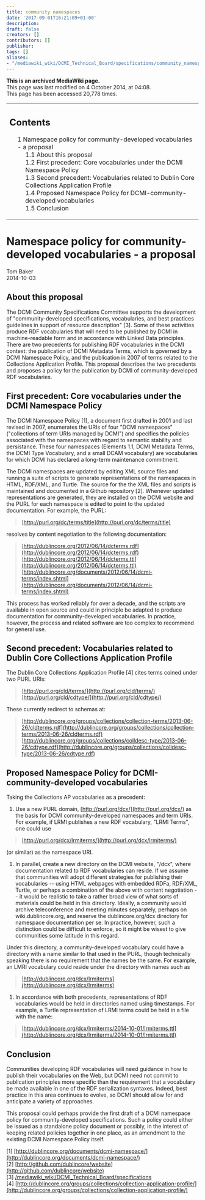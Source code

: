 ```yaml
---
title: community namespaces
date: '2017-09-01T16:21:09+01:00'
description: 
draft: false
creators: []
contributors: []
publisher: 
tags: []
aliases:
- "/mediawiki_wiki/DCMI_Technical_Board/specifications/community_namespaces.html"
---
```


 **This is an archived MediaWiki page.**  
This page was last modified on 4 October 2014, at 04:08.  
This page has been accessed 20,778 times.

<table id="toc" class="toc">
  <tr>
    <td>
      <div id="toctitle">
        <h2>Contents</h2>
      </div>
      <ul>
        <li class="toclevel-1 tocsection-1">
          <a href="#Namespace_policy_for_community-developed_vocabularies_-_a_proposal"><span class="tocnumber">1</span> <span class="toctext">Namespace policy for community-developed vocabularies - a proposal</span></a>
          <ul>
            <li class="toclevel-2 tocsection-2"><a href="#About_this_proposal"><span class="tocnumber">1.1</span> <span class="toctext">About this proposal</span></a></li>
            <li class="toclevel-2 tocsection-3"><a href="#First_precedent:_Core_vocabularies_under_the_DCMI_Namespace_Policy"><span class="tocnumber">1.2</span> <span class="toctext">First precedent: Core vocabularies under the DCMI Namespace Policy</span></a></li>
            <li class="toclevel-2 tocsection-4"><a href="#Second_precedent:_Vocabularies_related_to_Dublin_Core_Collections_Application_Profile"><span class="tocnumber">1.3</span> <span class="toctext">Second precedent: Vocabularies related to Dublin Core Collections Application Profile</span></a></li>
            <li class="toclevel-2 tocsection-5"><a href="#Proposed_Namespace_Policy_for_DCMI-community-developed_vocabularies"><span class="tocnumber">1.4</span> <span class="toctext">Proposed Namespace Policy for DCMI-community-developed vocabularies</span></a></li>
            <li class="toclevel-2 tocsection-6"><a href="#Conclusion"><span class="tocnumber">1.5</span> <span class="toctext">Conclusion</span></a></li>
          </ul>
        </li>
      </ul>
    </td>
  </tr>
</table>

# Namespace policy for community-developed vocabularies - a proposal 

Tom Baker  
2014-10-03

## About this proposal 

The DCMI Community Specifications Committee supports the development of "community-developed specifications, vocabularies, and best practices guidelines in support of resource description" [3]. Some of these activities produce RDF vocabularies that will need to be published by DCMI in machine-readable form and in accordance with Linked Data principles. There are two precedents for publishing RDF vocabularies in the DCMI context: the publication of DCMI Metadata Terms, which is governed by a DCMI Namespace Policy, and the publication in 2007 of terms related to the Collections Application Profile. This proposal describes the two precedents and proposes a policy for the publication by DCMI of community-developed RDF vocabularies.

## First precedent: Core vocabularies under the DCMI Namespace Policy 

The DCMI Namespace Policy [1], a document first drafted in 2001 and last revised in 2007, enumerates the URIs of four "DCMI namespaces" ("collections of term URIs managed by DCMI") and specifies the policies associated with the namespaces with regard to semantic stability and persistance. These four namespaces (Elements 1.1, DCMI Metadata Terms, the DCMI Type Vocabulary, and a small DCAM vocabulary) are vocabularies for which DCMI has declared a long-term maintenance commitment.

The DCMI namespaces are updated by editing XML source files and running a suite of scripts to generate representations of the namespaces in HTML, RDF/XML, and Turtle. The source for the the XML files and scripts is maintained and documented in a Github repository [2]. Whenever updated representations are generated, they are installed on the DCMI website and the PURL for each namespace is edited to point to the updated documentation. For example, the PURL:

> [http://purl.org/dc/terms/title](http://purl.org/dc/terms/title)

resolves by content negotiation to the following documentation:

> [http://dublincore.org/2012/06/14/dcterms.rdf](http://dublincore.org/2012/06/14/dcterms.rdf) [http://dublincore.org/2012/06/14/dcterms.ttl](http://dublincore.org/2012/06/14/dcterms.ttl) [http://dublincore.org/documents/2012/06/14/dcmi-terms/index.shtml](http://dublincore.org/documents/2012/06/14/dcmi-terms/index.shtml)

This process has worked reliably for over a decade, and the scripts are available in open source and could in principle be adapted to produce documentation for community-developed vocabularies. In practice, however, the process and related software are too complex to recommend for general use.

## Second precedent: Vocabularies related to Dublin Core Collections Application Profile 

The Dublin Core Collections Application Profile [4] cites terms coined under two PURL URIs:

> [http://purl.org/cld/terms/](http://purl.org/cld/terms/) [http://purl.org/cld/cdtype/](http://purl.org/cld/cdtype/)

These currently redirect to schemas at:

> [http://dublincore.org/groups/collections/collection-terms/2013-06-26/cldterms.rdf](http://dublincore.org/groups/collections/collection-terms/2013-06-26/cldterms.rdf) [http://dublincore.org/groups/collections/colldesc-type/2013-06-26/cdtype.rdf](http://dublincore.org/groups/collections/colldesc-type/2013-06-26/cdtype.rdf)
## Proposed Namespace Policy for DCMI-community-developed vocabularies 

Taking the Collections AP vocabularies as a precedent:

1. Use a new PURL domain, [http://purl.org/dcx/](http://purl.org/dcx/) as the basis for DCMI community-developed namespaces and term URIs. For example, if LRMI publishes a new RDF vocabulary, "LRMI Terms", one could use
> [http://purl.org/dcx/lrmiterms/](http://purl.org/dcx/lrmiterms/)

(or similar) as the namespace URI.

1. In parallel, create a new directory on the DCMI website, "/dcx", where documentation related to RDF vocabularies can reside. If we assume that communities will adopt different strategies for publishing their vocabularies -- using HTML webpages with embedded RDFa, RDF/XML, Turtle, or perhaps a combination of the above with content negotiation -- it would be realistic to take a rather broad view of what sorts of materials could be held in this directory. Ideally, a community would archive teleconference and meeting minutes separately, perhaps on wiki.dublincore.org, and reserve the dublincore.org/dcx directory for namespace documentation per se. In practice, however, such a distinction could be difficult to enforce, so it might be wisest to give communities some latitude in this regard.

Under this directory, a community-developed vocabulary could have a directory with a name similar to that used in the PURL, though technically speaking there is no requirement that the names be the same. For example, an LMRI vocabulary could reside under the directory with names such as

> [http://dublincore.org/dcx/lrmiterms](http://dublincore.org/dcx/lrmiterms)
1. In accordance with both precedents, representations of RDF vocabularies would be held in directories named using timestamps. For example, a Turtle representation of LRMI terms could be held in a file with the name:
> [http://dublincore.org/dcx/lrmiterms/2014-10-01/lrmiterms.ttl](http://dublincore.org/dcx/lrmiterms/2014-10-01/lrmiterms.ttl)
## Conclusion 

Communities developing RDF vocabularies will need guidance in how to publish their vocabularies on the Web, but DCMI need not commit to publication principles more specific than the requirement that a vocabulary be made available in one of the RDF serialization syntaxes. Indeed, best practice in this area continues to evolve, so DCMI should allow for and anticipate a variety of approaches.

This proposal could perhaps provide the first draft of a DCMI namespace policy for community-developed specifications. Such a policy could either be issued as a standalone policy document or possibly, in the interest of keeping related policies together in one place, as an amendment to the existing DCMI Namespace Policy itself.

[1] [http://dublincore.org/documents/dcmi-namespace/](http://dublincore.org/documents/dcmi-namespace/)   
[2] [http://github.com/dublincore/website](http://github.com/dublincore/website)   
[3] [/mediawiki_wiki/DCMI\_Technical\_Board/specifications](/mediawiki_wiki/DCMI_Technical_Board/specifications)   
[4] [http://dublincore.org/groups/collections/collection-application-profile/](http://dublincore.org/groups/collections/collection-application-profile/)

